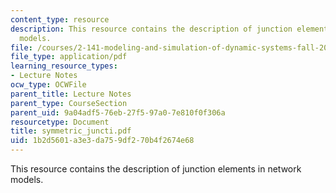 ```yaml
---
content_type: resource
description: This resource contains the description of junction elements in network
  models.
file: /courses/2-141-modeling-and-simulation-of-dynamic-systems-fall-2006/1b2d5601a3e3da759df270b4f2674e68_symmetric_juncti.pdf
file_type: application/pdf
learning_resource_types:
- Lecture Notes
ocw_type: OCWFile
parent_title: Lecture Notes
parent_type: CourseSection
parent_uid: 9a04adf5-76eb-27f5-97a0-7e810f0f306a
resourcetype: Document
title: symmetric_juncti.pdf
uid: 1b2d5601-a3e3-da75-9df2-70b4f2674e68
---
```

This resource contains the description of junction elements in network models.

